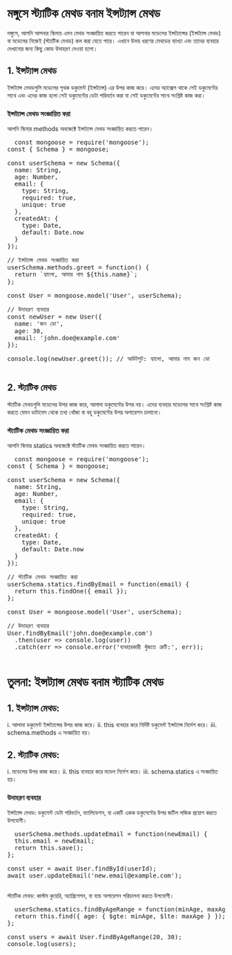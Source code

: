 # মঙ্গুসে স্ট্যাটিক মেথড বনাম ইন্সট্যান্স মেথড
মঙ্গুসে, আপনি আপনার স্কিমায় এমন মেথড সংজ্ঞায়িত করতে পারেন যা আপনার মডেলের ইন্সট্যান্সের (ইন্সট্যান্স মেথড) বা মডেলের নিজেই (স্ট্যাটিক মেথড) কল করা যেতে পারে। এখানে উভয় ধরণের মেথডের ব্যাখ্যা এবং তাদের ব্যবহার দেখানোর জন্য কিছু কোড উদাহরণ দেওয়া হলো।
## 1. ইন্সট্যান্স মেথড
ইন্সট্যান্স মেথডগুলি মডেলের পৃথক ডকুমেন্ট (ইন্সট্যান্স) এর উপর কাজ করে। এদের অ্যাক্সেস থাকে সেই ডকুমেন্টের সাথে এবং এদের কাজ হলো সেই ডকুমেন্টের ডেটা পরিবর্তন করা বা সেই ডকুমেন্টের সাথে সংশ্লিষ্ট কাজ করা।
### ইন্সট্যান্স মেথড সংজ্ঞায়িত করা
আপনি স্কিমার methods অবজেক্টে ইন্সট্যান্স মেথড সংজ্ঞায়িত করতে পারেন।
<pre>
  const mongoose = require('mongoose');
const { Schema } = mongoose;

const userSchema = new Schema({
  name: String,
  age: Number,
  email: {
    type: String,
    required: true,
    unique: true
  },
  createdAt: {
    type: Date,
    default: Date.now
  }
});

// ইন্সট্যান্স মেথড সংজ্ঞায়িত করা
userSchema.methods.greet = function() {
  return `হ্যালো, আমার নাম ${this.name}`;
};

const User = mongoose.model('User', userSchema);

// উদাহরণ ব্যবহার
const newUser = new User({
  name: 'জন ডো',
  age: 30,
  email: 'john.doe@example.com'
});

console.log(newUser.greet()); // আউটপুট: হ্যালো, আমার নাম জন ডো

</pre>

## 2. স্ট্যাটিক মেথড
স্ট্যাটিক মেথডগুলি মডেলের উপর কাজ করে, আলাদা ডকুমেন্টের উপর নয়। এদের ব্যবহার মডেলের সাথে সংশ্লিষ্ট কাজ করতে যেমন ডাটাবেস থেকে তথ্য খোঁজা বা বহু ডকুমেন্টের উপর অপারেশন চালানো।

### স্ট্যাটিক মেথড সংজ্ঞায়িত করা
আপনি স্কিমার statics অবজেক্টে স্ট্যাটিক মেথড সংজ্ঞায়িত করতে পারেন।
<pre>
  const mongoose = require('mongoose');
const { Schema } = mongoose;

const userSchema = new Schema({
  name: String,
  age: Number,
  email: {
    type: String,
    required: true,
    unique: true
  },
  createdAt: {
    type: Date,
    default: Date.now
  }
});

// স্ট্যাটিক মেথড সংজ্ঞায়িত করা
userSchema.statics.findByEmail = function(email) {
  return this.findOne({ email });
};

const User = mongoose.model('User', userSchema);

// উদাহরণ ব্যবহার
User.findByEmail('john.doe@example.com')
  .then(user => console.log(user))
  .catch(err => console.error('ব্যবহারকারী খুঁজতে ত্রুটি:', err));

</pre>

# তুলনা: ইন্সট্যান্স মেথড বনাম স্ট্যাটিক মেথড

## 1. ইন্সট্যান্স মেথড:
i. আলাদা ডকুমেন্ট ইন্সট্যান্সের উপর কাজ করে।
ii. this ব্যবহার করে নির্দিষ্ট ডকুমেন্ট ইন্সট্যান্স নির্দেশ করে।
iii. schema.methods এ সংজ্ঞায়িত হয়।

## 2. স্ট্যাটিক মেথড:
i. মডেলের উপর কাজ করে।
ii. this ব্যবহার করে মডেল নির্দেশ করে।
iii. schema.statics এ সংজ্ঞায়িত হয়।

### উদাহরণ ব্যবহার
ইন্সট্যান্স মেথড: ডকুমেন্ট ডেটা পরিবর্তন, ভ্যালিডেশন, বা একটি একক ডকুমেন্টের উপর জটিল লজিক প্রয়োগ করতে উপযোগী।
<pre>
  userSchema.methods.updateEmail = function(newEmail) {
  this.email = newEmail;
  return this.save();
};

const user = await User.findById(userId);
await user.updateEmail('new.email@example.com');

</pre>
স্ট্যাটিক মেথড: কাস্টম কুয়েরি, অ্যাগ্রিগেশন, বা ব্যাচ অপারেশন পরিচালনা করতে উপযোগী।
<pre>
  userSchema.statics.findByAgeRange = function(minAge, maxAge) {
  return this.find({ age: { $gte: minAge, $lte: maxAge } });
};

const users = await User.findByAgeRange(20, 30);
console.log(users);

</pre>
